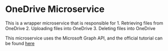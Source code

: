 # OneDrive Microservice
This is a wrapper microservice that is responsible for
    1. Retrieving files from OneDrive
    2. Uploading files into OneDrive
    3. Deleting files into OneDrive

This microservice uses the Microsoft Graph API, and the official tutorial can be found [here](https://learn.microsoft.com/en-us/graph/tutorials/python?tabs=aad&tutorial-step=1)

